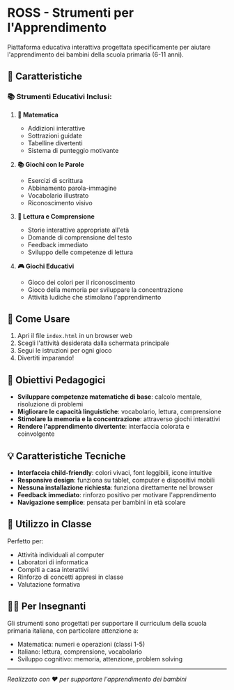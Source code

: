 # ROSS - Strumenti per l'Apprendimento

Piattaforma educativa interattiva progettata specificamente per aiutare l'apprendimento dei bambini della scuola primaria (6-11 anni).

## 🌟 Caratteristiche

### 📚 Strumenti Educativi Inclusi:

1. **🔢 Matematica**
   - Addizioni interattive
   - Sottrazioni guidate  
   - Tabelline divertenti
   - Sistema di punteggio motivante

2. **📚 Giochi con le Parole**
   - Esercizi di scrittura
   - Abbinamento parola-immagine
   - Vocabolario illustrato
   - Riconoscimento visivo

3. **📖 Lettura e Comprensione**
   - Storie interattive appropriate all'età
   - Domande di comprensione del testo
   - Feedback immediato
   - Sviluppo delle competenze di lettura

4. **🎮 Giochi Educativi**
   - Gioco dei colori per il riconoscimento
   - Gioco della memoria per sviluppare la concentrazione
   - Attività ludiche che stimolano l'apprendimento

## 🚀 Come Usare

1. Apri il file `index.html` in un browser web
2. Scegli l'attività desiderata dalla schermata principale
3. Segui le istruzioni per ogni gioco
4. Divertiti imparando!

## 🎯 Obiettivi Pedagogici

- **Sviluppare competenze matematiche di base**: calcolo mentale, risoluzione di problemi
- **Migliorare le capacità linguistiche**: vocabolario, lettura, comprensione
- **Stimolare la memoria e la concentrazione**: attraverso giochi interattivi
- **Rendere l'apprendimento divertente**: interfaccia colorata e coinvolgente

## 💡 Caratteristiche Tecniche

- **Interfaccia child-friendly**: colori vivaci, font leggibili, icone intuitive
- **Responsive design**: funziona su tablet, computer e dispositivi mobili
- **Nessuna installazione richiesta**: funziona direttamente nel browser
- **Feedback immediato**: rinforzo positivo per motivare l'apprendimento
- **Navigazione semplice**: pensata per bambini in età scolare

## 🏫 Utilizzo in Classe

Perfetto per:
- Attività individuali al computer
- Laboratori di informatica
- Compiti a casa interattivi
- Rinforzo di concetti appresi in classe
- Valutazione formativa

## 👨‍🏫 Per Insegnanti

Gli strumenti sono progettati per supportare il curriculum della scuola primaria italiana, con particolare attenzione a:
- Matematica: numeri e operazioni (classi 1-5)
- Italiano: lettura, comprensione, vocabolario
- Sviluppo cognitivo: memoria, attenzione, problem solving

---

*Realizzato con ❤️ per supportare l'apprendimento dei bambini*
